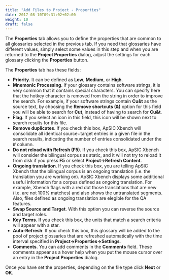 ```yaml
---
title: "Add Files to Project - Properties"
date: 2017-08-10T09:31:02+02:00
weight: 10
draft: false
---
```


The **Properties** tab allows you to define the properties that are common to all glossaries selected in the previous tab. 
If you need that glossaries have different values, simply select some values in this step and when you are returned to the 
**Project Properties** dialog, adjust the settings for each glossary clicking the **Properties** button.

The **Properties** tab has these fields:

*	**Priority**. It can be defined as **Low**, **Medium**, or **High**.
*	**Mnemonic Processing**. If your glossary contains software strings, it is very common that it contains special characters.
	You can specify here that the hotkey character is removed from the string in order to improve the search. For example, if your
	software strings contain **Cu&t** as the source text, by choosing the **Remove shortcuts (&)** option for this field you will be able
	to search for **Cut**, instead of having to search for **Cu&t**.
*	**Flag**. If you select an icon in this field, this icon will be shown next to search results for this file. 
*	**Remove duplicates**. If you check this box, ApSIC Xbench will consolidate all identical source+target entries in a given file in the
	search results, indicating the number of entries consolidated under the **#** column.
*	**Do not reload with Refresh (F5)**. If you check this box, ApSIC Xbench will consider the bilingual corpus as static, and it will not
	try to reload it from disk if you press **F5** or select **Project->Refresh Content**.
*	**Ongoing translation**. If you check this box, you are telling ApSIC Xbench that the bilingual corpus is an ongoing translation 
	(i.e. the translation you are working on). ApSIC Xbench displays some additional useful information for a corpus defined as ongoing 
	translation. For example, Xbench flags with a red dot those translations that are new (i.e. are not 100% matches) and also shows 
	the untranslated segments. Also, files defined as ongoing translation are elegible for the QA features.
*	**Swap Source and Target**. With this option you can reverse the source and target roles.
*	**Key Terms**. If you check this box, the units that match a search criteria will appear with a star.
*	**Auto-Refresh**: If you check this box, this glossary will be added to the pool of project glossaries that are refreshed automatically
	with the time interval specified in **Project->Properties->Settings**.
*	**Comments**. You can add comments in the **Comments** field. These comments appear as a hover help when you put the mouse cursor over
	an entry in the **Project Properties** dialog.

Once you have set the properties, depending on the file type click **Next** or **OK**. 


